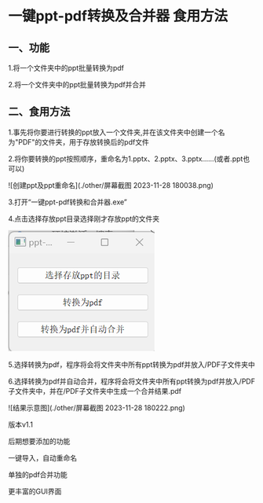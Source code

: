 # 一键ppt-pdf转换及合并器 食用方法

## 一、功能

1.将一个文件夹中的ppt批量转换为pdf

2.将一个文件夹中的ppt批量转换为pdf并合并

## 二、食用方法

1.事先将你要进行转换的ppt放入一个文件夹,并在该文件夹中创建一个名为"PDF"的文件夹，用于存放转换后的pdf文件

2.将你要转换的ppt按照顺序，重命名为1.pptx、2.pptx、3.pptx......(或者.ppt也可以)

![创建ppt及ppt重命名](./other/屏幕截图 2023-11-28 180038.png)

3.打开“一键ppt-pdf转换和合并器.exe”

4.点击选择存放ppt目录选择刚才存放ppt的文件夹

![软件界面示意图](./other/image-20231128175319208.png)



5.选择转换为pdf，程序将会将文件夹中所有ppt转换为pdf并放入/PDF子文件夹中

6.选择转换为pdf并自动合并，程序将会将文件夹中所有ppt转换为pdf并放入/PDF子文件夹中，并在/PDF子文件夹中生成一个合并结果.pdf

![结果示意图](./other/屏幕截图 2023-11-28 180222.png)

版本v1.1

后期想要添加的功能

一键导入，自动重命名

单独的pdf合并功能

更丰富的GUI界面
